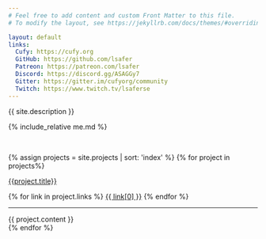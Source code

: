 ```yaml
---
# Feel free to add content and custom Front Matter to this file.
# To modify the layout, see https://jekyllrb.com/docs/themes/#overriding-theme-defaults

layout: default
links:
  Cufy: https://cufy.org
  GitHub: https://github.com/lsafer
  Patreon: https://patreon.com/lsafer
  Discord: https://discord.gg/ASAGGy7
  Gitter: https://gitter.im/cufyorg/community
  Twitch: https://www.twitch.tv/lsaferse
---
```


{{ site.description }}

{% include_relative me.md %}

<br>

{% assign projects = site.projects | sort: 'index' %}
{% for project in projects%}

<a class="big_candy" href="{{project.href}}">{{project.title}}</a>
<div>
{% for link in project.links %}
<a class="small_candy" href="{{ link[1] }}">{{ link[0] }}</a>
{% endfor %}
</div>

---

{{ project.content }}
<br>
{% endfor %}